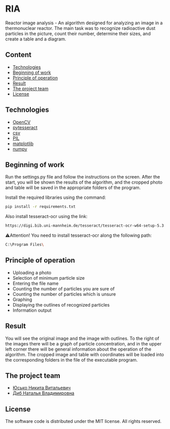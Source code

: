 # RIA 
Reactor image analysis - An algorithm designed for analyzing an image in a thermonuclear reactor. The main task was to recognize radioactive dust particles in the picture, count their number, determine their sizes, and create a table and a diagram.

## Content
- [Technologies](#технологии)
- [Beginning of work](#начало-работы)
- [Principle of operation](#contributing)
- [Result](#to-do)
- [The project team](#команда-проекта)
- [License](#лицензия)

## Technologies
- [OpenCV](https://pypi.org/project/opencv-python/)
- [pytesseract](https://pypi.org/project/pytesseract/)
- [csv](https://docs.python.org/3/library/csv.html)
- [PIL](https://pypi.org/project/pillow/)
- [matplotlib](https://matplotlib.org/)
- [numpy](https://numpy.org/)

## Beginning of work
Run the settings.py file and follow the instructions on the screen. After the start, you will be shown the results of the algorithm, and the cropped photo and table will be saved in the appropriate folders of the program.

Install the required libraries using the command:
```sh
pip install -r requirements.txt
```

Also install tesseract-ocr using the link:
```sh
https://digi.bib.uni-mannheim.de/tesseract/tesseract-ocr-w64-setup-5.3.3.20231005.exe
```
⚠Attention! You need to install tesseract-ocr along the following path:
```sh
C:\Program Files\
```

## Principle of operation
- Uploading a photo
- Selection of minimum particle size
- Entering the file name
- Counting the number of particles you are sure of
- Counting the number of particles which is unsure
- Graphing
- Displaying the outlines of recognized particles
- Information output

## Result
You will see the original image and the image with outlines. To the right of the images there will be a graph of particle concentration, and in the upper left corner there will be general information about the operation of the algorithm. The cropped image and table with coordinates will be loaded into the corresponding folders in the file of the executable program.

## The project team

- [Юсько Никита Витальевич](https://github.com/caffreyfizz/)
- [Диб Наталья Владимировна](https://imc.edu.ru/%D1%81%D0%B2%D0%B5%D0%B4%D0%B5%D0%BD%D0%B8%D1%8F-%D0%BE%D0%B1-%D0%BE%D0%BE/%D1%80%D1%83%D0%BA%D0%BE%D0%B2%D0%BE%D0%B4%D1%81%D1%82%D0%B2%D0%BE-%D0%BF%D0%B5%D0%B4%D1%81%D0%BE%D1%81%D1%82%D0%B0%D0%B2/%D0%B4%D0%B8%D0%B1-%D0%BD%D0%B0%D1%82%D0%B0%D0%BB%D1%8C%D1%8F-%D0%B2%D0%BB%D0%B0%D0%B4%D0%B8%D0%BC%D0%B8%D1%80%D0%BE%D0%B2%D0%BD%D0%B0)

## License
The software code is distributed under the MIT license. All rights reserved.